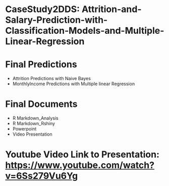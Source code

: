 # CaseStudy2DDS: Attrition-and-Salary-Prediction-with-Classification-Models-and-Multiple-Linear-Regression



# Final Predictions
- Attrition Predictions with Naive Bayes
- MonthlyIncome Predictions with Multiple linear Regression

# Final Documents
- R Markdown_Analysis
- R Markdown_Rshiny
- Powerpoint
- Video Presentation


# Youtube Video Link to Presentation: https://www.youtube.com/watch?v=6Ss279Vu6Yg
